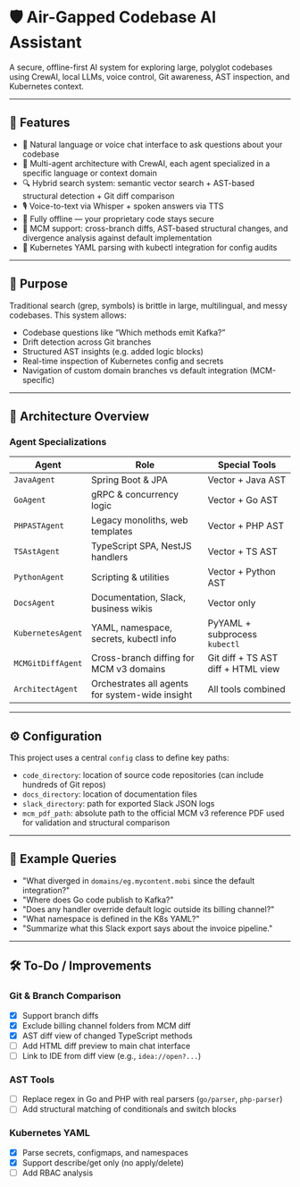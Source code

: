 # 🛡️ Air-Gapped Codebase AI Assistant

A secure, offline-first AI system for exploring large, polyglot codebases using CrewAI, local LLMs, voice control, Git awareness, AST inspection, and Kubernetes context.

---

## 🚀 Features

- 💬 Natural language or voice chat interface to ask questions about your codebase
- 🧠 Multi-agent architecture with CrewAI, each agent specialized in a specific language or context domain
- 🔍 Hybrid search system: semantic vector search + AST-based structural detection + Git diff comparison
- 🎙️ Voice-to-text via Whisper + spoken answers via TTS
- 🔐 Fully offline — your proprietary code stays secure
- 📁 MCM support: cross-branch diffs, AST-based structural changes, and divergence analysis against default implementation
- 📄 Kubernetes YAML parsing with kubectl integration for config audits

---

## 🎯 Purpose

Traditional search (grep, symbols) is brittle in large, multilingual, and messy codebases. This system allows:

- Codebase questions like “Which methods emit Kafka?”
- Drift detection across Git branches
- Structured AST insights (e.g. added logic blocks)
- Real-time inspection of Kubernetes config and secrets
- Navigation of custom domain branches vs default integration (MCM-specific)

---

## 🧱 Architecture Overview

### Agent Specializations

| Agent              | Role                                                 | Special Tools                       |
|-------------------|------------------------------------------------------|-------------------------------------|
| `JavaAgent`        | Spring Boot & JPA                                   | Vector + Java AST                   |
| `GoAgent`          | gRPC & concurrency logic                            | Vector + Go AST                     |
| `PHPASTAgent`      | Legacy monoliths, web templates                     | Vector + PHP AST                    |
| `TSAstAgent`       | TypeScript SPA, NestJS handlers                     | Vector + TS AST                     |
| `PythonAgent`      | Scripting & utilities                               | Vector + Python AST                 |
| `DocsAgent`        | Documentation, Slack, business wikis                | Vector only                         |
| `KubernetesAgent`  | YAML, namespace, secrets, kubectl info              | PyYAML + subprocess `kubectl`       |
| `MCMGitDiffAgent`  | Cross-branch diffing for MCM v3 domains             | Git diff + TS AST diff + HTML view  |
| `ArchitectAgent`   | Orchestrates all agents for system-wide insight     | All tools combined                  |

---

## ⚙️ Configuration

This project uses a central `config` class to define key paths:

- `code_directory`: location of source code repositories (can include hundreds of Git repos)
- `docs_directory`: location of documentation files
- `slack_directory`: path for exported Slack JSON logs
- `mcm_pdf_path`: absolute path to the official MCM v3 reference PDF used for validation and structural comparison

---

## 🧪 Example Queries

- "What diverged in `domains/eg.mycontent.mobi` since the default integration?"
- "Where does Go code publish to Kafka?"
- "Does any handler override default logic outside its billing channel?"
- "What namespace is defined in the K8s YAML?"
- "Summarize what this Slack export says about the invoice pipeline."

---

## 🛠️ To-Do / Improvements

### Git & Branch Comparison
- [x] Support branch diffs
- [x] Exclude billing channel folders from MCM diff
- [x] AST diff view of changed TypeScript methods
- [ ] Add HTML diff preview to main chat interface
- [ ] Link to IDE from diff view (e.g., `idea://open?...`)

### AST Tools
- [ ] Replace regex in Go and PHP with real parsers (`go/parser`, `php-parser`)
- [ ] Add structural matching of conditionals and switch blocks

### Kubernetes YAML
- [x] Parse secrets, configmaps, and namespaces
- [x] Support describe/get only (no apply/delete)
- [ ] Add RBAC analysis
